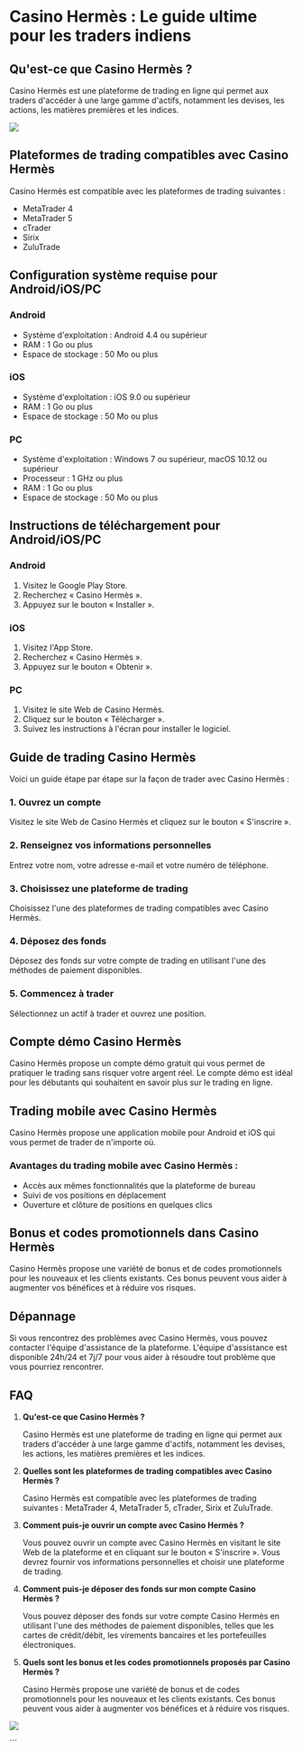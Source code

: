 # Casino Hermès : Le guide ultime pour les traders indiens

## Qu\'est-ce que Casino Hermès ?

Casino Hermès est une plateforme de trading en ligne qui permet aux
traders d\'accéder à une large gamme d\'actifs, notamment les devises,
les actions, les matières premières et les indices.

[![](https://i.imgur.com/JJwkDm3.png)](https://traff.sbs/frcas)

## Plateformes de trading compatibles avec Casino Hermès

Casino Hermès est compatible avec les plateformes de trading suivantes :

-   MetaTrader 4
-   MetaTrader 5
-   cTrader
-   Sirix
-   ZuluTrade

## Configuration système requise pour Android/iOS/PC

### Android

-   Système d\'exploitation : Android 4.4 ou supérieur
-   RAM : 1 Go ou plus
-   Espace de stockage : 50 Mo ou plus

### iOS

-   Système d\'exploitation : iOS 9.0 ou supérieur
-   RAM : 1 Go ou plus
-   Espace de stockage : 50 Mo ou plus

### PC

-   Système d\'exploitation : Windows 7 ou supérieur, macOS 10.12 ou
    supérieur
-   Processeur : 1 GHz ou plus
-   RAM : 1 Go ou plus
-   Espace de stockage : 50 Mo ou plus

## Instructions de téléchargement pour Android/iOS/PC

### Android

1.  Visitez le Google Play Store.
2.  Recherchez « Casino Hermès ».
3.  Appuyez sur le bouton « Installer ».

### iOS

1.  Visitez l\'App Store.
2.  Recherchez « Casino Hermès ».
3.  Appuyez sur le bouton « Obtenir ».

### PC

1.  Visitez le site Web de Casino Hermès.
2.  Cliquez sur le bouton « Télécharger ».
3.  Suivez les instructions à l\'écran pour installer le logiciel.

## Guide de trading Casino Hermès

Voici un guide étape par étape sur la façon de trader avec Casino
Hermès :

### 1. Ouvrez un compte

Visitez le site Web de Casino Hermès et cliquez sur le bouton
« S\'inscrire ».

### 2. Renseignez vos informations personnelles

Entrez votre nom, votre adresse e-mail et votre numéro de téléphone.

### 3. Choisissez une plateforme de trading

Choisissez l\'une des plateformes de trading compatibles avec Casino
Hermès.

### 4. Déposez des fonds

Déposez des fonds sur votre compte de trading en utilisant l\'une des
méthodes de paiement disponibles.

### 5. Commencez à trader

Sélectionnez un actif à trader et ouvrez une position.

## Compte démo Casino Hermès

Casino Hermès propose un compte démo gratuit qui vous permet de
pratiquer le trading sans risquer votre argent réel. Le compte démo est
idéal pour les débutants qui souhaitent en savoir plus sur le trading en
ligne.

## Trading mobile avec Casino Hermès

Casino Hermès propose une application mobile pour Android et iOS qui
vous permet de trader de n\'importe où.

### Avantages du trading mobile avec Casino Hermès :

-   Accès aux mêmes fonctionnalités que la plateforme de bureau
-   Suivi de vos positions en déplacement
-   Ouverture et clôture de positions en quelques clics

## Bonus et codes promotionnels dans Casino Hermès

Casino Hermès propose une variété de bonus et de codes promotionnels
pour les nouveaux et les clients existants. Ces bonus peuvent vous aider
à augmenter vos bénéfices et à réduire vos risques.

## Dépannage

Si vous rencontrez des problèmes avec Casino Hermès, vous pouvez
contacter l\'équipe d\'assistance de la plateforme. L\'équipe
d\'assistance est disponible 24h/24 et 7j/7 pour vous aider à résoudre
tout problème que vous pourriez rencontrer.

## FAQ

1.  **Qu\'est-ce que Casino Hermès ?**

    Casino Hermès est une plateforme de trading en ligne qui permet aux
    traders d\'accéder à une large gamme d\'actifs, notamment les
    devises, les actions, les matières premières et les indices.

2.  **Quelles sont les plateformes de trading compatibles avec Casino
    Hermès ?**

    Casino Hermès est compatible avec les plateformes de trading
    suivantes : MetaTrader 4, MetaTrader 5, cTrader, Sirix et ZuluTrade.

3.  **Comment puis-je ouvrir un compte avec Casino Hermès ?**

    Vous pouvez ouvrir un compte avec Casino Hermès en visitant le site
    Web de la plateforme et en cliquant sur le bouton « S\'inscrire ».
    Vous devrez fournir vos informations personnelles et choisir une
    plateforme de trading.

4.  **Comment puis-je déposer des fonds sur mon compte Casino Hermès ?**

    Vous pouvez déposer des fonds sur votre compte Casino Hermès en
    utilisant l\'une des méthodes de paiement disponibles, telles que
    les cartes de crédit/débit, les virements bancaires et les
    portefeuilles électroniques.

5.  **Quels sont les bonus et les codes promotionnels proposés par
    Casino Hermès ?**

    Casino Hermès propose une variété de bonus et de codes promotionnels
    pour les nouveaux et les clients existants. Ces bonus peuvent vous
    aider à augmenter vos bénéfices et à réduire vos risques.

[![](\%22https://i.imgur.com/JJwkDm3.png\%22)](\%22https://traff.sbs/frcas\%22)

\`\`\`

